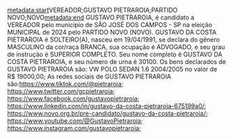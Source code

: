 <metadata:start>VEREADOR;GUSTAVO PIETRAROIA;PARTIDO NOVO;NOVO<metadata:end>
GUSTAVO PIETRAROIA, é candidato a VEREADOR pelo município de SÃO JOSÉ DOS CAMPOS - SP na eleição MUNICIPAL de 2024 pelo PARTIDO NOVO (NOVO). GUSTAVO DA COSTA PIETRAROIA é SOLTEIRO(A), nasceu em 19/04/1991, se declara do gênero MASCULINO da cor/raça BRANCA, sua ocupação é ADVOGADO, e seu grau de instrução é SUPERIOR COMPLETO. Seu nome completo é GUSTAVO DA COSTA PIETRAROIA, e seu número de urna é 30100.
Os bens declarados de GUSTAVO PIETRAROIA são: VW POLO SEDAN 1.6 2004/2005 no valor de R$ 19000,00; 
As redes sociais de GUSTAVO PIETRAROIA são:https://www.tiktok.com/@pietraroia; https://www.twitter.com/gcpietraroia; https://www.facebook.com/gustavopietraroia; https://www.linkedin.com/in/gustavo-da-costa-pietraroia-675199a0/; https://www.novo.org.br/pre-candidato/gustavo-da-costa-pietraroia/; https://www.youtube.com/@GustavoPietraroia; https://www.instagram.com/gustavopietraroia;